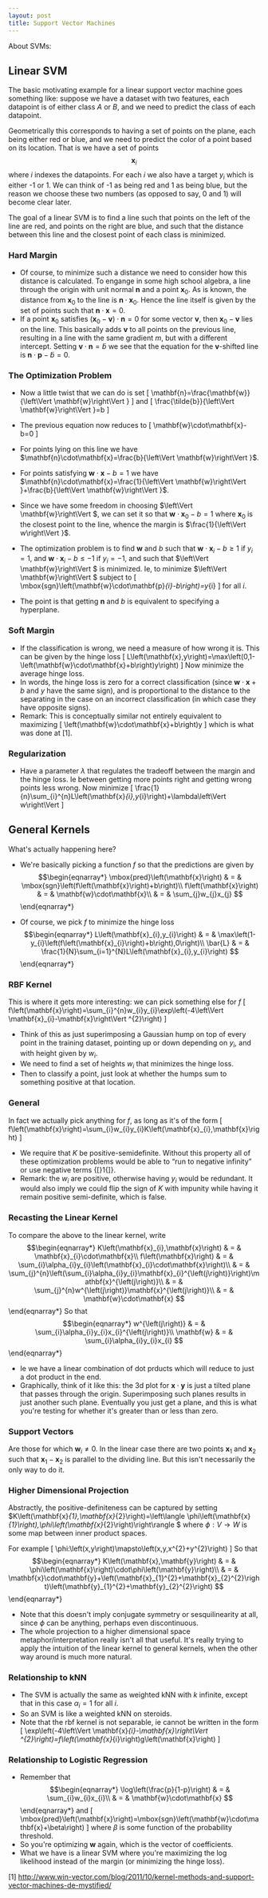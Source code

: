 ```yaml
---
layout: post
title: Support Vector Machines
---
```


About SVMs:

<script type="text/javascript" async
  src="https://cdn.mathjax.org/mathjax/latest/MathJax.js?config=TeX-MML-AM_CHTML">
</script>


## Linear SVM

The basic motivating example for a linear support vector machine goes
something like: suppose we have a dataset with two features, each
datapoint is of either class $A$ or $B$, and we need to predict
the class of each datapoint. 

Geometrically this corresponds to having a set of points on the plane,
each being either red or blue, and we need to predict the color of
a point based on its location. That is we have a set of points $$\mathbf{x}_{i}$$
where $i$ indexes the datapoints. For each $i$ we also have a target
$y_{i}$ which is either -1 or 1. We can think of -1 as being red
and 1 as being blue, but the reason we choose these two numbers (as
opposed to say, 0 and 1) will become clear later. 

The goal of a linear SVM is to find a line such that points on the
left of the line are red, and points on the right are blue, and such
that the distance between this line and the closest point of each
class is minimized. 


### Hard Margin

* Of course, to minimize such a distance we need to consider how this
distance is calculated. To engange in some high school algebra, a
line through the origin with unit normal $\mathbf{n}$ and a point
$\mathbf{x}_{0}$. As is known, the distance from $\mathbf{x}_{0}$
to the line is $\mathbf{n}\cdot\mathbf{x}_{0}$. Hence the line itself
is given by the set of points such that $\mathbf{n}\cdot\mathbf{x}=0$. 
* If a point $\mathbf{x}_{0}$ satisfies $\left(\mathbf{x}_{0}-\mathbf{v}\right)\cdot\mathbf{n}=0$
for some vector $\mathbf{v}$, then $\mathbf{x}_{0}-\mathbf{v}$ lies
on the line. This basically adds $\mathbf{v}$ to all points on the
previous line, resulting in a line with the same gradient $m$, but
with a different intercept. Setting $\mathbf{v}\cdot\mathbf{n}=\tilde{b}$
we see that the equation for the $\mathbf{v}$-shifted line is $\mathbf{n}\cdot\mathbf{p}-\tilde{b}=0$. 


### The Optimization Problem

* Now a little twist that we can do is set 
\[
\mathbf{n}=\frac{\mathbf{w}}{\left\Vert \mathbf{w}\right\Vert }
\]
and
\[
\frac{\tilde{b}}{\left\Vert \mathbf{w}\right\Vert }=b
\]

* The previous equation now reduces to 
\[
\mathbf{w}\cdot\mathbf{x}-b=0
\]

* For points lying on this line we have $\mathbf{n}\cdot\mathbf{x}=\frac{b}{\left\Vert \mathbf{w}\right\Vert }$. 
* For points satisfying $\mathbf{w}\cdot\mathbf{x}-b=1$ we have $\mathbf{n}\cdot\mathbf{x}=\frac{1}{\left\Vert \mathbf{w}\right\Vert }+\frac{b}{\left\Vert \mathbf{w}\right\Vert }$. 
* Since we have some freedom in choosing $\left\Vert \mathbf{w}\right\Vert $,
we can set it so that $\mathbf{w}\cdot\mathbf{x}_{0}-b=1$ where $\mathbf{x}_{0}$
is the closest point to the line, whence the margin is $\frac{1}{\left\Vert w\right\Vert }$. 
* The optimization problem is to find $\mathbf{w}$ and $b$ such that
$\mathbf{w}\cdot\mathbf{x}_{i}-b\geq1$ if $y_{i}=1$, and $\mathbf{w}\cdot\mathbf{x}_{i}-b\leq-1$
if $y_{i}=-1$, and such that $\left\Vert \mathbf{w}\right\Vert $
is minimized. Ie, to minimize $\left\Vert \mathbf{w}\right\Vert $
subject to 
\[
\mbox{sgn}\left(\mathbf{w}\cdot\mathbf{p}_{i}-b\right)=y_{i}
\]
for all $i$.
* The point is that getting $\mathbf{n}$ and $b$ is equivalent to
specifying a hyperplane. 


### Soft Margin

* If the classification is wrong, we need a measure of how wrong it
is. This can be given by the hinge loss
\[
L\left(\mathbf{x},y\right)=\max\left(0,1-\left(\mathbf{w}\cdot\mathbf{x}+b\right)y\right)
\]
Now minimize the average hinge loss.
* In words, the hinge loss is zero for a correct classification (since
$\mathbf{w}\cdot\mathbf{x}+b$ and $y$ have the same sign), and is
proportional to the distance to the separating in the case on an incorrect
classification (in which case they have opposite signs). 
* Remark: This is conceptually similar not entirely equivalent to maximizing
\[
\left(\mathbf{w}\cdot\mathbf{x}+b\right)y
\]
which is what was done at [1]. 


### Regularization

* Have a parameter $\lambda$ that regulates the tradeoff between the
margin and the hinge loss. Ie between getting more points right and
getting wrong points less wrong. Now minimize
\[
\frac{1}{n}\sum_{i}^{n}L\left(\mathbf{x}_{i},y_{i}\right)+\lambda\left\Vert w\right\Vert 
\]



## General Kernels

What's actually happening here?

* We're basically picking a function $f$ so that the predictions are
given by 
$$\begin{eqnarray*}
\mbox{pred}\left(\mathbf{x}\right) & = & \mbox{sgn}\left(f\left(\mathbf{x}\right)+b\right)\\
f\left(\mathbf{x}\right) & = & \mathbf{w}\cdot\mathbf{x}\\
 & = & \sum_{j}w_{j}x_{j}
$$\end{eqnarray*}

* Of course, we pick $f$ to minimize the hinge loss
$$\begin{eqnarray*}
L\left(\mathbf{x}_{i},y_{i}\right) & = & \max\left(1-y_{i}\left(f\left(\mathbf{x}_{i}\right)+b\right),0\right)\\
\bar{L} & = & \frac{1}{N}\sum_{i=1}^{N}L\left(\mathbf{x}_{i},y_{i}\right)
$$\end{eqnarray*}



### RBF Kernel

This is where it gets more interesting: we can pick something else
for $f$
\[
f\left(\mathbf{x}\right)=\sum_{i}^{n}w_{i}y_{i}\exp\left(-4\left\Vert \mathbf{x}_{i}-\mathbf{x}\right\Vert ^{2}\right)
\]


* Think of this as just superimposing a Gaussian hump on top of every
point in the training dataset, pointing up or down depending on $y_{i}$,
and with height given by $w_{i}$.
* We need to find a set of heights $w_{i}$ that minimizes the hinge
loss. 
* Then to classify a point, just look at whether the humps sum to something
positive at that location. 


### General

In fact we actually pick anything for $f$, as long as it's of the
form 
\[
f\left(\mathbf{x}\right)=\sum_{i}w_{i}y_{i}K\left(\mathbf{x}_{i},\mathbf{x}\right)
\]


* We require that $K$ be positive-semidefinite. Without this property
all of these optimization problems would be able to “run to negative
infinity” or use negative terms {[}1{]}.
* Remark: the $w_{i}$ are positive, otherwise having $y_{i}$ would
be redundant. It would also imply we could flip the sign of $K$ with
impunity while having it remain positive semi-definite, which is false. 


### Recasting the Linear Kernel

To compare the above to the linear kernel, write 
$$\begin{eqnarray*}
K\left(\mathbf{x}_{i},\mathbf{x}\right) & = & \mathbf{x}_{i}\cdot\mathbf{x}\\
f\left(\mathbf{x}\right) & = & \sum_{i}\alpha_{i}y_{i}\left(\mathbf{x}_{i}\cdot\mathbf{x}\right)\\
 & = & \sum_{j}^{n}\left(\sum_{i}\alpha_{i}y_{i}\mathbf{x}_{i}^{\left(j\right)}\right)\mathbf{x}^{\left(j\right)}\\
 & = & \sum_{j}^{n}w^{\left(j\right)}\mathbf{x}^{\left(j\right)}\\
 & = & \mathbf{w}\cdot\mathbf{x}
$$\end{eqnarray*}
So that 
$$\begin{eqnarray*}
w^{\left(j\right)} & = & \sum_{i}\alpha_{i}y_{i}x_{i}^{\left(j\right)}\\
\mathbf{w} & = & \sum_{i}\alpha_{i}y_{i}x_{i}
$$\end{eqnarray*}


* Ie we have a linear combination of dot prducts which will reduce to
just a dot product in the end.
* Graphically, think of it like this: the 3d plot for $\mathbf{x}\cdot\mathbf{y}$
is just a tilted plane that passes through the origin. Superimposing
such planes results in just another such plane. Eventually you just
get a plane, and this is what you're testing for whether it's greater
than or less than zero. 


### Support Vectors

Are those for which $\mathbf{w}_{i}\neq0$. In the linear case there
are two points $\mathbf{x}_{1}$ and $\mathbf{x}_{2}$ such that $\mathbf{x}_{1}-\mathbf{x}_{2}$
is parallel to the dividing line. But this isn't necessarily the only
way to do it. 


### Higher Dimensional Projection

Abstractly, the positive-definiteness can be captured by setting $K\left(\mathbf{x}_{1},\mathbf{x}_{2}\right)=\left\langle \phi\left(\mathbf{x}_{1}\right),\phi\left(\mathbf{x}_{2}\right)\right\rangle $
where $\phi:V\to W$ is some map between inner product spaces. 

For example
\[
\phi:\left(x,y\right)\mapsto\left(x,y,x^{2}+y^{2}\right)
\]
So that 
$$\begin{eqnarray*}
K\left(\mathbf{x},\mathbf{y}\right) & = & \phi\left(\mathbf{x}\right)\cdot\phi\left(\mathbf{y}\right)\\
 & = & \mathbf{x}\cdot\mathbf{y}+\left(\mathbf{x}_{1}^{2}+\mathbf{x}_{2}^{2}\right)\left(\mathbf{y}_{1}^{2}+\mathbf{y}_{2}^{2}\right)
$$\end{eqnarray*}


* Note that this doesn't imply conjugate symmetry or sesquilinearity
at all, since $\phi$ can be anything, perhaps even discontinuous. 
* The whole projection to a higher dimensional space metaphor/interpretation
really isn't all that useful. It's really trying to apply the intuition
of the linear kernel to general kernels, when the other way around
is much more natural. 


### Relationship to kNN

* The SVM is actually the same as weighted kNN with $k$ infinite, except
that in this case $\alpha_{i}=1$ for all $i$. 
* So an SVM is like a weighted kNN on steroids. 
* Note that the rbf kernel is not separable, ie cannot be written in
the form 
\[
\exp\left(-4\left\Vert \mathbf{x}_{i}-\mathbf{x}\right\Vert ^{2}\right)=f\left(\mathbf{x}_{i}\right)g\left(\mathbf{x}\right)
\]



### Relationship to Logistic Regression

* Remember that
$$\begin{eqnarray*}
\log\left(\frac{p}{1-p}\right) & = & \sum_{i}w_{i}x_{i}\\
 & = & \mathbf{w}\cdot\mathbf{x}
$$\end{eqnarray*}
and
\[
\mbox{pred}\left(\mathbf{x}\right)=\mbox{sgn}\left(\mathbf{w}\cdot\mathbf{x}+\beta\right)
\]
where $\beta$ is some function of the probability threshold. 
* So you're optimizing $\mathbf{w}$ again, which is the vector of coefficients. 
* What we have is a linear SVM where you're maximizing the log likelihood
instead of the margin (or minimizing the hinge loss). 

[1] http://www.win-vector.com/blog/2011/10/kernel-methods-and-support-vector-machines-de-mystified/
